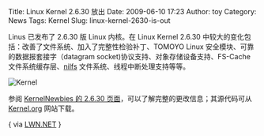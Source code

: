 Title: Linux Kernel 2.6.30 放出
Date: 2009-06-10 17:23
Author: toy
Category: News
Tags: Kernel
Slug: linux-kernel-2630-is-out

Linus 已发布了 2.6.30 版 Linux 内核。在 Linux Kernel 2.6.30
中较大的变化包括：改善了文件系统、加入了完整性检验补丁、TOMOYO Linux
安全模块、可靠的数据报套接字（datagram
socket)协议支持、对象存储设备支持、FS-Cache
文件系统缓存层、[nilfs](http://www.nilfs.org/en/)
文件系统、线程中断处理支持等等。

![Kernel](http://i.linuxtoy.org/i/logo/linux.jpeg)

参阅 [KernelNewbies 的 2.6.30
页面](http://kernelnewbies.org/Linux\_2\_6\_30)，可以了解完整的更改信息；其源代码可从
[Kernel.org](http://kernel.org/) 网站下载。

{ via [LWN.NET](http://lwn.net/Articles/336506/) }

